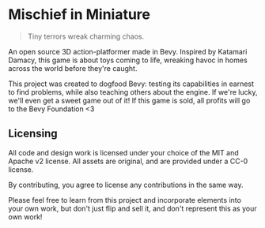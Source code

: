 # Mischief in Miniature

> Tiny terrors wreak charming chaos.

An open source 3D action-platformer made in Bevy. Inspired by Katamari Damacy, this game is about toys coming to life, wreaking havoc in homes across the world before they're caught.

This project was created to dogfood Bevy: testing its capabilities in earnest to find problems, while also teaching others about the engine.
If we're lucky, we'll even get a sweet game out of it!
If this game is sold, all profits will go to the Bevy Foundation <3

## Licensing

All code and design work is licensed under your choice of the MIT and Apache v2 license.
All assets are original, and are provided under a CC-0 license.

By contributing, you agree to license any contributions in the same way.

Please feel free to learn from this project and incorporate elements into your own work, but don't just flip and sell it, and don't represent this as your own work!
